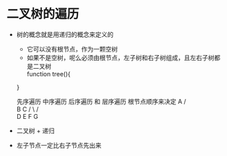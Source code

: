 # 二叉树的遍历
  - 树的概念就是用递归的概念来定义的
    - 它可以没有根节点，作为一颗空树
    - 如果不是空树，呢么必须由根节点，左子树和右子树组成，且左右子树都是二叉树      
    function tree(){


    }



    先序遍历  中序遍历  后序遍历 和  层序遍历
    根节点顺序来决定
    A
  /  \
 B    C
/ \  / \
D  E F  G

- 二叉树 + 递归
- 左子节点一定比右子节点先出来